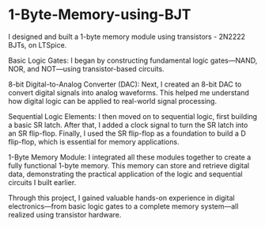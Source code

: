 # 1-Byte-Memory-using-BJT

I designed and built a 1-byte memory module using transistors - 2N2222 BJTs, on LTSpice.

Basic Logic Gates:
I began by constructing fundamental logic gates—NAND, NOR, and NOT—using transistor-based circuits.

8-bit Digital-to-Analog Converter (DAC):
Next, I created an 8-bit DAC to convert digital signals into analog waveforms. This helped me understand how digital logic can be applied to real-world signal processing.

Sequential Logic Elements:
I then moved on to sequential logic, first building a basic SR latch. After that, I added a clock signal to turn the SR latch into an SR flip-flop. Finally, I used the SR flip-flop as a foundation to build a D flip-flop, which is essential for memory applications.

1-Byte Memory Module:
I integrated all these modules together to create a fully functional 1-byte memory. This memory can store and retrieve digital data, demonstrating the practical application of the logic and sequential circuits I built earlier.

Through this project, I gained valuable hands-on experience in digital electronics—from basic logic gates to a complete memory system—all realized using transistor hardware.
